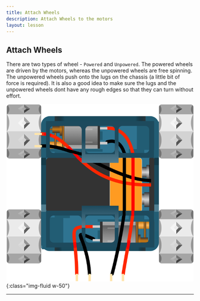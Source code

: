 ```yaml
---
title: Attach Wheels
description: Attach Wheels to the motors
layout: lesson
---
```


## Attach Wheels

There are two types of wheel - `Powered` and `Unpowered`. The powered wheels are driven by the motors, whereas the unpowered wheels are free spinning. The unpowered wheels push onto the lugs on the chassis (a little bit of force is required). It is also a good idea to make sure the lugs and the unpowered wheels dont have any rough edges so that they can turn without effort.  

![Attach Wheels](assets/wheels.png){:class="img-fluid w-50"}

---
